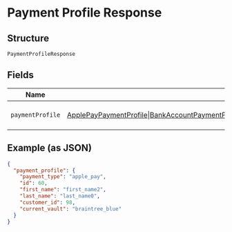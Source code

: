 
# Payment Profile Response

## Structure

`PaymentProfileResponse`

## Fields

| Name | Type | Tags | Description | Getter | Setter |
|  --- | --- | --- | --- | --- | --- |
| `paymentProfile` | [ApplePayPaymentProfile](../../doc/models/apple-pay-payment-profile.md)\|[BankAccountPaymentProfile](../../doc/models/bank-account-payment-profile.md)\|[CreditCardPaymentProfile](../../doc/models/credit-card-payment-profile.md)\|[PaypalPaymentProfile](../../doc/models/paypal-payment-profile.md) | Required | - | getPaymentProfile(): | setPaymentProfile( paymentProfile): void |

## Example (as JSON)

```json
{
  "payment_profile": {
    "payment_type": "apple_pay",
    "id": 60,
    "first_name": "first_name2",
    "last_name": "last_name0",
    "customer_id": 98,
    "current_vault": "braintree_blue"
  }
}
```

